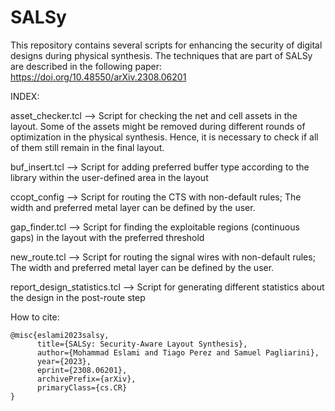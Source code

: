 # SALSy
This repository contains several scripts for enhancing the security of digital designs during physical synthesis. The techniques that are part of SALSy are described in the following paper: https://doi.org/10.48550/arXiv.2308.06201

INDEX:

asset_checker.tcl --> Script for checking the net and cell assets in the layout. Some of the assets might be removed during different rounds of optimization in the physical synthesis. Hence, it is necessary to check if all of them still remain in the final layout.

buf_insert.tcl --> Script for adding preferred buffer type according to the library within the user-defined area in the layout

ccopt_config --> Script for routing the CTS with non-default rules; The width and preferred metal layer can be defined by the user.

gap_finder.tcl --> Script for finding the exploitable regions (continuous gaps) in the layout with the preferred threshold

new_route.tcl --> Script for routing the signal wires with non-default rules; The width and preferred metal layer can be defined by the user.

report_design_statistics.tcl --> Script for generating different statistics about the design in the post-route step

How to cite:

```
@misc{eslami2023salsy,
      title={SALSy: Security-Aware Layout Synthesis}, 
      author={Mohammad Eslami and Tiago Perez and Samuel Pagliarini},
      year={2023},
      eprint={2308.06201},
      archivePrefix={arXiv},
      primaryClass={cs.CR}
}
```

